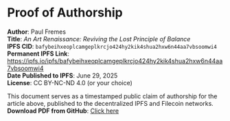 # Proof of Authorship

**Author**: Paul Fremes  
**Title**: *An Art Renaissance: Reviving the Lost Principle of Balance*  
**IPFS CID**: `bafybeihxeoplcamgeplkrcjo424hy2kik4shua2hxw6n44aa7vbsoomwi4`  
**Permanent IPFS Link**: https://ipfs.io/ipfs/bafybeihxeoplcamgeplkrcjo424hy2kik4shua2hxw6n44aa7vbsoomwi4  
**Date Published to IPFS**: June 29, 2025  
**License**: CC BY-NC-ND 4.0 (or your choice)

This document serves as a timestamped public claim of authorship for the article above, published to the decentralized IPFS and Filecoin networks.
**Download PDF from GitHub**: [Click here](./art-renaissance-paul-fremes.pdf)
